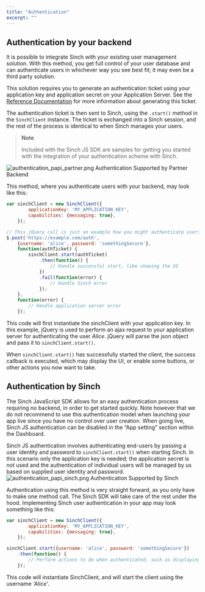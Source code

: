 ```yaml
---
title: "Authentication"
excerpt: ""
---
```

## Authentication by your backend

It is possible to integrate Sinch with your existing user management solution. With this method, you get full control of your user database and can authenticate users in whichever way you see best fit; it may even be a third party solution.

This solution requires you to generate an authentication ticket using your application key and application secret on your Application Server. See the [Reference Documentation](http://www.sinch.com/docs/javascript/reference/) for more information about generating this ticket.

The authentication ticket is then sent to Sinch, using the `.start()` method in the `SinchClient` instance. The ticket is exchanged into a Sinch session, and the rest of the process is identical to when Sinch manages your users.

> **Note**    
>
> Included with the Sinch JS SDK are samples for getting you started with the integration of your authentication scheme with Sinch.


![authentication_papi_partner.png](https://files.readme.io/d4a29ad-authentication_papi_partner.png)
Authentication Supported by Partner
Backend

This method, where you authenticate users with your backend, may look like this:
```javascript
var sinchClient = new SinchClient({
        applicationKey: 'MY_APPLICATION_KEY',
        capabilities: {messaging: true},
    });

// This jQuery call is just an example how you might authenticate users and pass the ticket to Sinch.
$.post('https://example.com/auth',
    {username: 'alice', password: 'somethingSecure'},
    function(authTicket) {
        sinchClient.start(authTicket)
            .then(function() {
                // Handle successful start, like showing the UI
            })
            .fail(function(error) {
                // Handle Sinch error
            });
    }, 
    function(error) {
        // Handle application server error
    });
```


This code will first instantiate the sinchClient with your application key. In this example, jQuery is used to perform an ajax request to your application server for authenticating the user *Alice*. jQuery will parse the json object and pass it to `sinchClient.start()`.

When `sinchClient.start()` has successfully started the client, the success callback is executed, which may display the UI, or enable some buttons, or other actions you now want to take.

## Authentication by Sinch

The Sinch JavaScript SDK allows for an easy authentication process requiring no backend, in order to get started quickly. Note however that we do not recommend to use this authentication model when launching your app live since you have no control over user creation. When going live, Sinch JS authentication can be disabled in the “App setting” section within the Dashboard.

Sinch JS authentication involves authenticating end-users by passing a user identity and password to `sinchClient.start()` when starting Sinch. In this scenario only the application key is needed; the application secret is not used and the authentication of individual users will be managed by us based on supplied user identity and password.
![authentication_papi_sinch.png](https://files.readme.io/d8619f6-authentication_papi_sinch.png)
Authentication Supported by
Sinch

Authentication using this method is very straight forward, as you only have to make one method call. The Sinch SDK will take care of the rest under the hood. Implementing Sinch user authentication in your app may look something like this:
```javascript
var sinchClient = new SinchClient({
        applicationKey: 'MY_APPLICATION_KEY',
        capabilities: {messaging: true},
    });

sinchClient.start({username: 'alice', password: 'somethingSecure'})
    .then(function() {
        // Perform actions to do when authenticated, such as displaying user interface
    });
```


This code will instantiate SinchClient, and will start the client using the username *‘Alice’*.